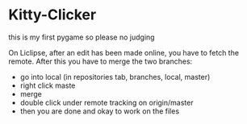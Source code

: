 # Kitty-Clicker
this is my first pygame so please no judging

On Liclipse, after an edit has been made online, you have to fetch the remote.
After this you have to merge the two branches:
  - go into local (in repositories tab, branches, local, master)
  - right click maste
  - merge
  - double click under remote tracking on origin/master
  - then you are done and okay to work on the files
